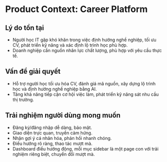 # Product Context: Career Platform

## Lý do tồn tại

- Người học IT gặp khó khăn trong việc định hướng nghề nghiệp, tối ưu CV, phát triển kỹ năng và xác định lộ trình học phù hợp.
- Doanh nghiệp cần nguồn nhân lực chất lượng, phù hợp với yêu cầu thực tế.

## Vấn đề giải quyết

- Hỗ trợ người học tối ưu hóa CV, đánh giá mã nguồn, xây dựng lộ trình học và định hướng nghề nghiệp bằng AI.
- Tăng khả năng tiếp cận cơ hội việc làm, phát triển kỹ năng sát nhu cầu thị trường.

## Trải nghiệm người dùng mong muốn

- Đăng ký/đăng nhập dễ dàng, bảo mật.
- Giao diện trực quan, truyền cảm hứng.
- Nhận gợi ý cá nhân hóa, phản hồi nhanh chóng.
- Điều hướng rõ ràng, thao tác mượt mà.
- Dashboard điều hướng động, mỗi mục sidebar là một page con với trải nghiệm riêng biệt, chuyển đổi mượt mà.
